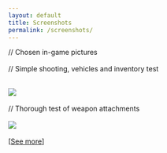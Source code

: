 ```yaml
---
layout: default
title: Screenshots
permalink: /screenshots/
---
```

  <span class="vscomment"><!-- // =============================================================================================================
<br/>-->// Chosen in-game pictures
  </span>
<br/>
<br/>
  <span class="vscomment">// Simple shooting, vehicles and inventory test </span>
<br/>
<br/>

<img src="https://googledrive.com/host/0B_gBQSJQBKcjTzJ2bDVhWDhxSjQ/3: Motorcycle akimbo.gif"/>
<br/>

<br/>
  <span class="vscomment">// Thorough test of weapon attachments </span>
<br/>
<br/>

<img src="https://googledrive.com/host/0B_gBQSJQBKcjTzJ2bDVhWDhxSjQ/1: Rifle attachments.gif"/>
<br/>
<br/>
[<a class="vsenum" href="https://drive.google.com/folderview?id=0B_gBQSJQBKcjTzJ2bDVhWDhxSjQ&usp=sharing">See more</a>]
<br/>
